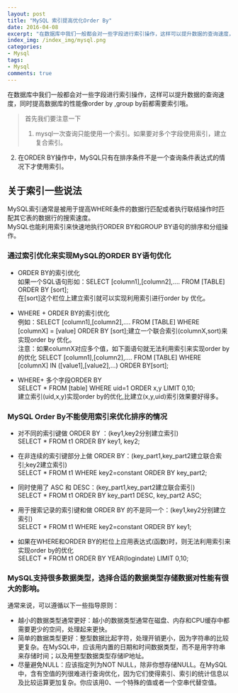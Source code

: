 ```yaml
---
layout: post
title: "MySQL 索引提高优化Order By"
date: 2016-04-08
excerpt: "在数据库中我们一般都会对一些字段进行索引操作，这样可以提升数据的查询速度，同时提高数据库的性能像order by ,group by前都需要索引哦。"
index_img: /index_img/mysql.png
categories: 
- Mysql
tags: 
- Mysql
comments: true
---
```


在数据库中我们一般都会对一些字段进行索引操作，这样可以提升数据的查询速度，同时提高数据库的性能像order by ,group by前都需要索引哦。  
>首先我们要注意一下  
>1. mysql一次查询只能使用一个索引。如果要对多个字段使用索引，建立复合索引。  
2. 在ORDER BY操作中，MySQL只有在排序条件不是一个查询条件表达式的情况下才使用索引。

## 关于索引一些说法
MySQL索引通常是被用于提高WHERE条件的数据行匹配或者执行联结操作时匹配其它表的数据行的搜索速度。  
MySQL也能利用索引来快速地执行ORDER BY和GROUP BY语句的排序和分组操作。  
### 通过索引优化来实现MySQL的ORDER BY语句优化

* ORDER BY的索引优化  
如果一个SQL语句形如：SELECT [column1],[column2],…. FROM [TABLE] ORDER BY [sort];  
在[sort]这个栏位上建立索引就可以实现利用索引进行order by 优化。  

* WHERE + ORDER BY的索引优化  
例如：SELECT [column1],[column2],…. FROM [TABLE] WHERE [columnX] = [value] ORDER BY [sort];建立一个联合索引(columnX,sort)来实现order by 优化。  
注意：如果columnX对应多个值，如下面语句就无法利用索引来实现order by的优化
SELECT [column1],[column2],…. FROM [TABLE] WHERE [columnX] IN ([value1],[value2],…) ORDER BY[sort];  

* WHERE+ 多个字段ORDER BY  
SELECT * FROM [table] WHERE uid=1 ORDER x,y LIMIT 0,10;  
建立索引(uid,x,y)实现order by的优化,比建立(x,y,uid)索引效果要好得多。  
### MySQL Order By不能使用索引来优化排序的情况

* 对不同的索引键做 ORDER BY ：(key1,key2分别建立索引)  
  SELECT * FROM t1 ORDER BY key1, key2;

* 在非连续的索引键部分上做 ORDER BY：(key_part1,key_part2建立联合索引;key2建立索引)  
SELECT * FROM t1 WHERE key2=constant ORDER BY key_part2;

* 同时使用了 ASC 和 DESC：(key_part1,key_part2建立联合索引)  
SELECT * FROM t1 ORDER BY key_part1 DESC, key_part2 ASC;

* 用于搜索记录的索引键和做 ORDER BY 的不是同一个：(key1,key2分别建立索引)  
SELECT * FROM t1 WHERE key2=constant ORDER BY key1;

* 如果在WHERE和ORDER BY的栏位上应用表达式(函数)时，则无法利用索引来实现order by的优化  
SELECT * FROM t1 ORDER BY YEAR(logindate) LIMIT 0,10;

### MySQL支持很多数据类型，选择合适的数据类型存储数据对性能有很大的影响。
通常来说，可以遵循以下一些指导原则：

* 越小的数据类型通常更好：越小的数据类型通常在磁盘、内存和CPU缓存中都需要更少的空间，处理起来更快。
* 简单的数据类型更好：整型数据比起字符，处理开销更小，因为字符串的比较更复杂。在MySQL中，应该用内置的日期和时间数据类型，而不是用字符串来存储时间；以及用整型数据类型存储IP地址。
* 尽量避免NULL：应该指定列为NOT NULL，除非你想存储NULL。在MySQL中，含有空值的列很难进行查询优化，因为它们使得索引、索引的统计信息以及比较运算更加复杂。你应该用0、一个特殊的值或者一个空串代替空值。
